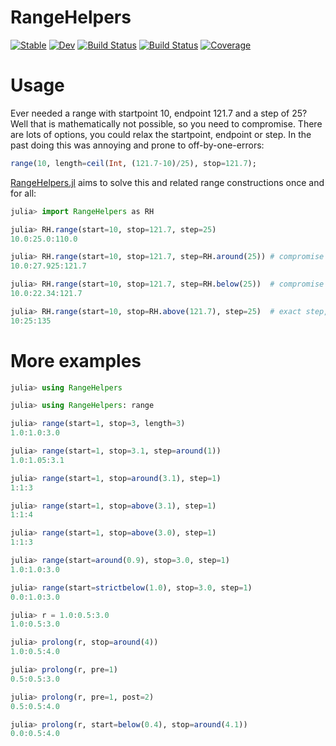 # RangeHelpers

[![Stable](https://img.shields.io/badge/docs-stable-blue.svg)](https://jw3126.github.io/RangeHelpers.jl/stable)
[![Dev](https://img.shields.io/badge/docs-dev-blue.svg)](https://jw3126.github.io/RangeHelpers.jl/dev)
[![Build Status](https://github.com/jw3126/RangeHelpers.jl/workflows/CI/badge.svg)](https://github.com/jw3126/RangeHelpers.jl/actions)
[![Build Status](https://travis-ci.com/jw3126/RangeHelpers.jl.svg?branch=master)](https://travis-ci.com/jw3126/RangeHelpers.jl)
[![Coverage](https://codecov.io/gh/jw3126/RangeHelpers.jl/branch/master/graph/badge.svg)](https://codecov.io/gh/jw3126/RangeHelpers.jl)

# Usage

Ever needed a range with startpoint 10, endpoint 121.7 and a step of 25?
Well that is mathematically not possible, so you need to compromise.
There are lots of options, you could relax the startpoint, endpoint or step. In the past doing this was annoying and prone to off-by-one-errors:
```julia
range(10, length=ceil(Int, (121.7-10)/25), stop=121.7);
```
[RangeHelpers.jl](https://github.com/jw3126/RangeHelpers.jl) aims to solve this and related range constructions once and for all:
```julia
julia> import RangeHelpers as RH

julia> RH.range(start=10, stop=121.7, step=25)
10.0:25.0:110.0

julia> RH.range(start=10, stop=121.7, step=RH.around(25)) # compromise on step
10.0:27.925:121.7

julia> RH.range(start=10, stop=121.7, step=RH.below(25))  # compromise step at most 25
10.0:22.34:121.7

julia> RH.range(start=10, stop=RH.above(121.7), step=25)  # exact step, but allow bigger endpoint
10:25:135
```

# More examples
```julia
julia> using RangeHelpers

julia> using RangeHelpers: range

julia> range(start=1, stop=3, length=3)
1.0:1.0:3.0

julia> range(start=1, stop=3.1, step=around(1))
1.0:1.05:3.1

julia> range(start=1, stop=around(3.1), step=1)
1:1:3

julia> range(start=1, stop=above(3.1), step=1)
1:1:4

julia> range(start=1, stop=above(3.0), step=1)
1:1:3

julia> range(start=around(0.9), stop=3.0, step=1)
1.0:1.0:3.0

julia> range(start=strictbelow(1.0), stop=3.0, step=1)
0.0:1.0:3.0

julia> r = 1.0:0.5:3.0
1.0:0.5:3.0

julia> prolong(r, stop=around(4))
1.0:0.5:4.0

julia> prolong(r, pre=1)
0.5:0.5:3.0

julia> prolong(r, pre=1, post=2)
0.5:0.5:4.0

julia> prolong(r, start=below(0.4), stop=around(4.1))
0.0:0.5:4.0
```
